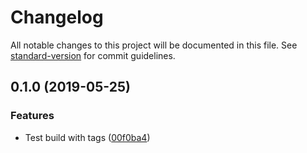 # Changelog

All notable changes to this project will be documented in this file. See [standard-version](https://github.com/conventional-changelog/standard-version) for commit guidelines.

## 0.1.0 (2019-05-25)


### Features

* Test build with tags ([00f0ba4](https://github.com/ReiiYuki/r5i-g8e-circleci-template/commit/00f0ba4))
